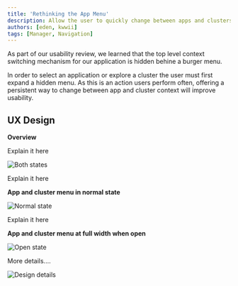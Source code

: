 ```yaml
---
title: 'Rethinking the App Menu'
description: Allow the user to quickly change between apps and clusters
authors: [eden, kwwii]
tags: [Manager, Navigation]
---
```


As part of our usability review, we learned that the top level context switching mechanism for our application is hidden behine a burger menu.

In order to select an application or explore a cluster the user must first expand a hidden menu. As this is an action users perform often, offering a persistent way to change between app and cluster context will improve usability.

## UX Design

**Overview**

Explain it here

![Both states](https://user-images.githubusercontent.com/120640736/225089685-b820da19-18a7-40cb-8cd9-fa7bb63f8181.png)

Explain it here

**App and cluster menu in normal state**

![Normal state](https://user-images.githubusercontent.com/120640736/224752896-ec42df91-2bee-48e7-8dd0-dccfe61c82c0.png)


Explain it here

**App and cluster menu at full width when open**

![Open state](https://user-images.githubusercontent.com/120640736/224752946-ab334f87-e322-407b-82cc-c8846db19a3c.png)

More details....

![Design details](https://user-images.githubusercontent.com/120640736/225335914-d2b87cd4-aa32-4328-aa23-432f97ea94be.png)

